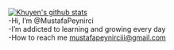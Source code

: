 [![Khuyen's github stats](https://github-readme-stats.vercel.app/api?username=MustafaPeynirci&count_private=true&show_icons=true&theme=radical&hide_rank=false)](https://github.com/anuraghazra/github-readme-stats)<br>
-Hi, I’m @MustafaPeynirci<br>
-I’m addicted to learning and growing every day<br>
-How to reach me mustafapeynirciii@gmail.com<br>





<!---
MustafaPeynirci/MustafaPeynirci is a ✨ special ✨ repository because its `README.md` (this file) appears on your GitHub profile.
You can click the Preview link to take a look at your changes.
--->

